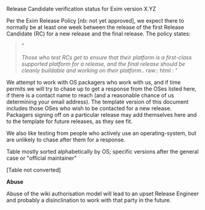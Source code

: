 Release Candidate verification status for Exim version X.YZ

Per the Exim Release Policy [nb: not yet approved], we expect there to
normally be at least one week between the release of the first Release
Candidate (RC) for a new release and the final release. The policy
states:

> &ldquo;
>
> *Those who test RCs get to ensure that their platform is a first-class supported platform for a release, and the final release should be cleanly buildable and working on their platform*.. raw:: html
> :   &rdquo;
>
We attempt to work with OS packagers who work with us, and if time
permits we will try to chase up to get a response from the OSes listed
here, if there is a contact name to reach (and a reasonable chance of us
determining your email address). The template version of this document
includes those OSes who wish to be contacted for a new release.
Packagers signing off on a particular release may add themselves here
and to the template for future releases, as they see fit.

We also like testing from people who actively use an operating-system,
but are unlikely to chase after them for a response.

Table mostly sorted alphabetically by OS; specific versions after the
general case or "official maintainer"

[Table not converted]

**Abuse**

Abuse of the wiki authorisation model will lead to an upset Release
Engineer and probably a disinclination to work with that party in the
future.
